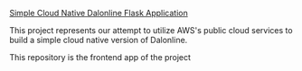 [Simple Cloud Native Dalonline Flask Application](./src/index.html)

This project represents our attempt to utilize AWS's public cloud services to build a simple cloud native version of Dalonline.

This repository is the frontend app of the project

